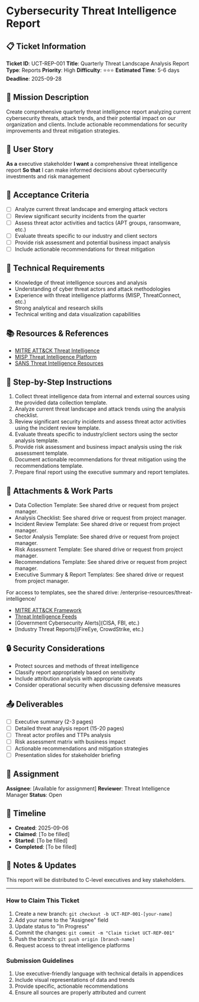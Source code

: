 # Cybersecurity Threat Intelligence Report

## 📋 Ticket Information

**Ticket ID**: UCT-REP-001
**Title**: Quarterly Threat Landscape Analysis Report
**Type**: Reports
**Priority**: High
**Difficulty**: ⭐⭐⭐
**Estimated Time**: 5-6 days
**Deadline**: 2025-09-28

## 🎯 Mission Description

Create comprehensive quarterly threat intelligence report analyzing current cybersecurity threats, attack trends, and their potential impact on our organization and clients. Include actionable recommendations for security improvements and threat mitigation strategies.

## 👤 User Story

**As a** executive stakeholder
**I want** a comprehensive threat intelligence report
**So that** I can make informed decisions about cybersecurity investments and risk management

## 📝 Acceptance Criteria

- [ ] Analyze current threat landscape and emerging attack vectors
- [ ] Review significant security incidents from the quarter
- [ ] Assess threat actor activities and tactics (APT groups, ransomware, etc.)
- [ ] Evaluate threats specific to our industry and client sectors
- [ ] Provide risk assessment and potential business impact analysis
- [ ] Include actionable recommendations for threat mitigation

## 🔧 Technical Requirements

- Knowledge of threat intelligence sources and analysis
- Understanding of cyber threat actors and attack methodologies
- Experience with threat intelligence platforms (MISP, ThreatConnect, etc.)
- Strong analytical and research skills
- Technical writing and data visualization capabilities

## 📚 Resources & References

- [MITRE ATT&CK Threat Intelligence](https://attack.mitre.org/)
- [MISP Threat Intelligence Platform](https://www.misp-project.org/)
- [SANS Threat Intelligence Resources](https://www.sans.org/cyber-security-courses/threat-intelligence/)

## 📝 Step-by-Step Instructions

1. Collect threat intelligence data from internal and external sources using the provided data collection template.
2. Analyze current threat landscape and attack trends using the analysis checklist.
3. Review significant security incidents and assess threat actor activities using the incident review template.
4. Evaluate threats specific to industry/client sectors using the sector analysis template.
5. Provide risk assessment and business impact analysis using the risk assessment template.
6. Document actionable recommendations for threat mitigation using the recommendations template.
7. Prepare final report using the executive summary and report templates.

## 📎 Attachments & Work Parts

- Data Collection Template: See shared drive or request from project manager.
- Analysis Checklist: See shared drive or request from project manager.
- Incident Review Template: See shared drive or request from project manager.
- Sector Analysis Template: See shared drive or request from project manager.
- Risk Assessment Template: See shared drive or request from project manager.
- Recommendations Template: See shared drive or request from project manager.
- Executive Summary & Report Templates: See shared drive or request from project manager.

For access to templates, see the shared drive: /enterprise-resources/threat-intelligence/

- [MITRE ATT&CK Framework](https://attack.mitre.org/)
- [Threat Intelligence Feeds](various-commercial-sources)
- [Government Cybersecurity Alerts](CISA, FBI, etc.)
- [Industry Threat Reports](FireEye, CrowdStrike, etc.)

## 🔒 Security Considerations

- Protect sources and methods of threat intelligence
- Classify report appropriately based on sensitivity
- Include attribution analysis with appropriate caveats
- Consider operational security when discussing defensive measures

## 📤 Deliverables

- [ ] Executive summary (2-3 pages)
- [ ] Detailed threat analysis report (15-20 pages)
- [ ] Threat actor profiles and TTPs analysis
- [ ] Risk assessment matrix with business impact
- [ ] Actionable recommendations and mitigation strategies
- [ ] Presentation slides for stakeholder briefing

## 👥 Assignment

**Assignee**: [Available for assignment]
**Reviewer**: Threat Intelligence Manager
**Status**: Open

## 📅 Timeline

- **Created**: 2025-09-06
- **Claimed**: [To be filled]
- **Started**: [To be filled]
- **Completed**: [To be filled]

## 💬 Notes & Updates

This report will be distributed to C-level executives and key stakeholders.

---

### How to Claim This Ticket

1. Create a new branch: `git checkout -b UCT-REP-001-[your-name]`
2. Add your name to the "Assignee" field
3. Update status to "In Progress"
4. Commit the changes: `git commit -m "Claim ticket UCT-REP-001"`
5. Push the branch: `git push origin [branch-name]`
6. Request access to threat intelligence platforms

### Submission Guidelines

1. Use executive-friendly language with technical details in appendices
2. Include visual representations of data and trends
3. Provide specific, actionable recommendations
4. Ensure all sources are properly attributed and current
